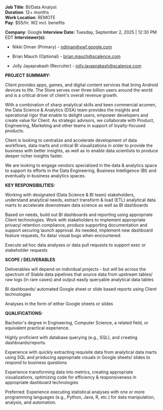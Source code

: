 **Job Title**: BI/Data Analyst\
**Duration**: 12+ months\
**Work Location**: REMOTE\
**Pay**: \$55/hr. W2 incl. benefits

**Company**: Google
**Interview Date:** Tuesday, September 2, 2025 | 12:30 PM EDT
**Interviewer(s):**

-   Nikki Diman (Primary) - <ndiman@xwf.google.com>

-   Brian Mauch (Optional) - <brian.mauch@scalence.com>

-   Jolly Jayaprakash (Recruiter) - <jolly.jayaprakash@scalence.com>

**PROJECT SUMMARY:**

Client provides apps, games, and digital content services that bring
Android devices to life. The Store serves over three billion users
around the world and is a critical driver of client's overall revenue
growth.

With a combination of sharp analytical skills and keen commercial
acumen, the Data Science & Analytics (DSA) team provides the insights
and operational rigor that enable to delight users, empower developers
and create value for Client. As strategic advisors, we collaborate with
Product, Engineering, Marketing and other teams in support
of loyalty-focused products.

Client is looking to centralize and accelerate development of data
workflows, data marts and critical BI visualizations in order to provide
the business with better insights, as well as to enable data scientists
to produce deeper richer insights faster.

We are looking to engage vendors specialized in the data & analytics
space to support its efforts in the Data Engineering, Business
Intelligence (BI) and eventually in business analytics spaces.

**KEY RESPONSIBILITIES:**

Working with designated (Data Science & BI team) stakeholders,
understand analytical needs, extract transform & load (ETL) analytical
data marts to accelerate downstream data science as well as BI
dashboards

Based on needs, build out BI dashboards and reporting using appropriate
Client technologies. Work with stakeholders to implement appropriate
privacy/ retention compliance, produce supporting documentation and
support securing launch approval. As needed, implement new dashboard
feature requests, fix data/ visual bugs when encountered.

Execute ad hoc data analyses or data pull requests to support exec or
stakeholder requests

**SCOPE / DELIVERABLES**

Deliverables will depend on individual projects - but will be across the
spectrum of Stable data pipelines that source data from upstream tables/
raw logs (in rare cases) and output easily queryable analytical data
tables

BI dashboards/ automated Google sheet or slide based reports using
Client technologies

Analyses in the form of either Google sheets or slides

**QUALIFICATIONS:**

Bachelor's degree in Engineering, Computer Science, a related field, or
equivalent practical experience.

Highly proficient with database querying (e.g., SQL), and creating
dashboards/reports.

Experience with quickly extracting requisite data from analytical data
marts using SQL and producing appropriate visuals in Google sheets/
slides to respond to business questions

Experience transforming data into metrics, creating appropriate
visualizations, optimizing code for efficiency & responsiveness in
appropriate dashboard technologies

Preferred: Experience executing statistical analyses with one or more
programming languages (e.g., Python, Java, R, etc.) for data
manipulation, analysis, and automation.
